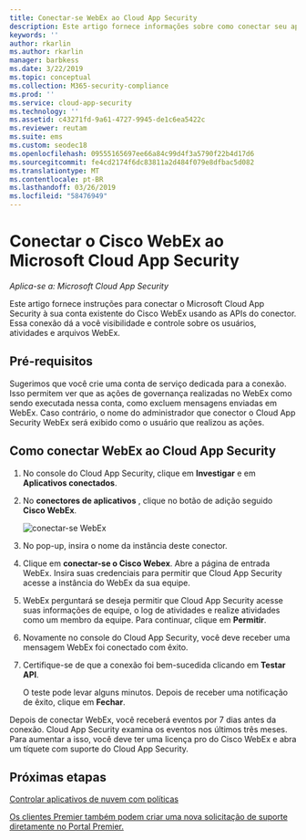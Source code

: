 ```yaml
---
title: Conectar-se WebEx ao Cloud App Security
description: Este artigo fornece informações sobre como conectar seu aplicativo WebEx ao Cloud App Security usando o conector de API para obter visibilidade e controle de uso.
keywords: ''
author: rkarlin
ms.author: rkarlin
manager: barbkess
ms.date: 3/22/2019
ms.topic: conceptual
ms.collection: M365-security-compliance
ms.prod: ''
ms.service: cloud-app-security
ms.technology: ''
ms.assetid: c43271fd-9a61-4727-9945-de1c6ea5422c
ms.reviewer: reutam
ms.suite: ems
ms.custom: seodec18
ms.openlocfilehash: 09555165697ee66a84c99d4f3a5790f22b4d17d6
ms.sourcegitcommit: fe4cd2174f6dc83811a2d484f079e8dfbac5d082
ms.translationtype: MT
ms.contentlocale: pt-BR
ms.lasthandoff: 03/26/2019
ms.locfileid: "58476949"
---
```

# <a name="connect-cisco-webex-to-microsoft-cloud-app-security"></a>Conectar o Cisco WebEx ao Microsoft Cloud App Security

*Aplica-se a: Microsoft Cloud App Security*

Este artigo fornece instruções para conectar o Microsoft Cloud App Security à sua conta existente do Cisco WebEx usando as APIs do conector. Essa conexão dá a você visibilidade e controle sobre os usuários, atividades e arquivos WebEx. 
 
## <a name="prerequisites"></a>Pré-requisitos

Sugerimos que você crie uma conta de serviço dedicada para a conexão. Isso permitem ver que as ações de governança realizadas no WebEx como sendo executada nessa conta, como excluem mensagens enviadas em WebEx. Caso contrário, o nome do administrador que conector o Cloud App Security WebEx será exibido como o usuário que realizou as ações.  

## <a name="how-to-connect-webex-to-cloud-app-security"></a>Como conectar WebEx ao Cloud App Security  
  
1.  No console do Cloud App Security, clique em **Investigar** e em **Aplicativos conectados**.  
  
2.  No **conectores de aplicativos** , clique no botão de adição seguido **Cisco WebEx**.  
  
     ![conectar-se WebEx](./media/cisco-webex.png "conectar WebEx")  
  
3.  No pop-up, insira o nome da instância deste conector.  
  
4.  Clique em **conectar-se o Cisco Webex**. Abre a página de entrada WebEx. Insira suas credenciais para permitir que Cloud App Security acesse a instância do WebEx da sua equipe.  
  
6.  WebEx perguntará se deseja permitir que Cloud App Security acesse suas informações de equipe, o log de atividades e realize atividades como um membro da equipe. Para continuar, clique em **Permitir**.  
  
7.  Novamente no console do Cloud App Security, você deve receber uma mensagem WebEx foi conectado com êxito.  
  
8.  Certifique-se de que a conexão foi bem-sucedida clicando em **Testar API**.  
  
     O teste pode levar alguns minutos. Depois de receber uma notificação de êxito, clique em **Fechar**.  
  
Depois de conectar WebEx, você receberá eventos por 7 dias antes da conexão. Cloud App Security examina os eventos nos últimos três meses. Para aumentar a isso, você deve ter uma licença pro do Cisco WebEx e abra um tíquete com suporte do Cloud App Security.

 
## <a name="next-steps"></a>Próximas etapas 
[Controlar aplicativos de nuvem com políticas](control-cloud-apps-with-policies.md)   

[Os clientes Premier também podem criar uma nova solicitação de suporte diretamente no Portal Premier.](https://premier.microsoft.com/)  
  
  

